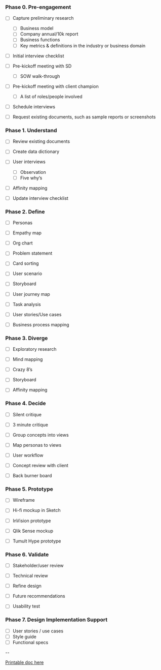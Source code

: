 ### Phase 0. Pre-engagement 

- [ ] Capture preliminary research
  - [ ] Business model
  - [ ] Company annual/10k report
  - [ ] Business functions
  - [ ] Key metrics & definitions in the industry or business domain
- [ ] Initial interview checklist
- [ ] Pre-kickoff meeting with SD
  - [ ] SOW walk-through
- [ ] Pre-kickoff meeting with client champion
  - [ ] A list of roles/people involved
- [ ] Schedule interviews
- [ ] Request existing documents, such as sample reports or screenshots


### Phase 1. Understand

- [ ] Review existing documents 
- [ ] Create data dictionary
- [ ] User interviews
  - [ ] Observation
  - [ ] Five why’s
- [ ] Affinity mapping 
- [ ] Update interview checklist


### Phase 2. Define

- [ ] Personas
- [ ] Empathy map
- [ ] Org chart
- [ ] Problem statement
- [ ] Card sorting
- [ ] User scenario
- [ ] Storyboard
- [ ] User journey map
- [ ] Task analysis
- [ ] User stories/Use cases
- [ ] Business process mapping


### Phase 3. Diverge

- [ ] Exploratory research
- [ ] Mind mapping
- [ ] Crazy 8’s
- [ ] Storyboard
- [ ] Affinity mapping


### Phase 4. Decide

- [ ] Silent critique
- [ ] 3 minute critique
- [ ] Group concepts into views
- [ ] Map personas to views
- [ ] User workflow
- [ ] Concept review with client
- [ ] Back burner board


### Phase 5. Prototype

- [ ] Wireframe
- [ ] Hi-fi mockup in Sketch
- [ ] InVision prototype 
- [ ] Qlik Sense mockup
- [ ] Tumult Hype prototype


### Phase 6. Validate

- [ ] Stakeholder/user review
- [ ] Technical review
- [ ] Refine design
- [ ] Future recommendations
- [ ] Usability test


### Phase 7. Design Implementation Support

- [ ] User stories / use cases
- [ ] Style guide
- [ ] Functional specs

--

[Printable doc here](https://invis.io/8ADPQ09QX)
